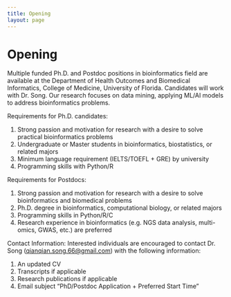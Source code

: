 ```yaml
---
title: Opening
layout: page
---
```

# Opening

Multiple funded Ph.D. and Postdoc positions in bioinformatics field are available at the Department of Health Outcomes and Biomedical Informatics, 
College of Medicine, University of Florida. Candidates will work with Dr. Song. Our research focuses on data mining, applying ML/AI models to address bioinformatics problems.

Requirements for Ph.D. candidates:    
1. Strong passion and motivation for research with a desire to solve practical bioinformatics problems
2. Undergraduate or Master students in bioinformatics, biostatistics, or related majors
3. Minimum language requirement (IELTS/TOEFL + GRE) by university
4. Programming skills with Python/R

Requirements for Postdocs:
1. Strong passion and motivation for research with a desire to solve bioinformatics and biomedical problems
2. Ph.D. degree in bioinformatics, computational biology, or related majors
3. Programming skills in Python/R/C
4. Research experience in bioinformatics (e.g. NGS data analysis, multi-omics, GWAS, etc.) are preferred
    
Contact Information: Interested individuals are encouraged to contact Dr. Song (qianqian.song.66@gmail.com) with the following information:

1. An updated CV
2. Transcripts if applicable
3. Research publications if applicable
4. Email subject “PhD/Postdoc Application + Preferred Start Time”
